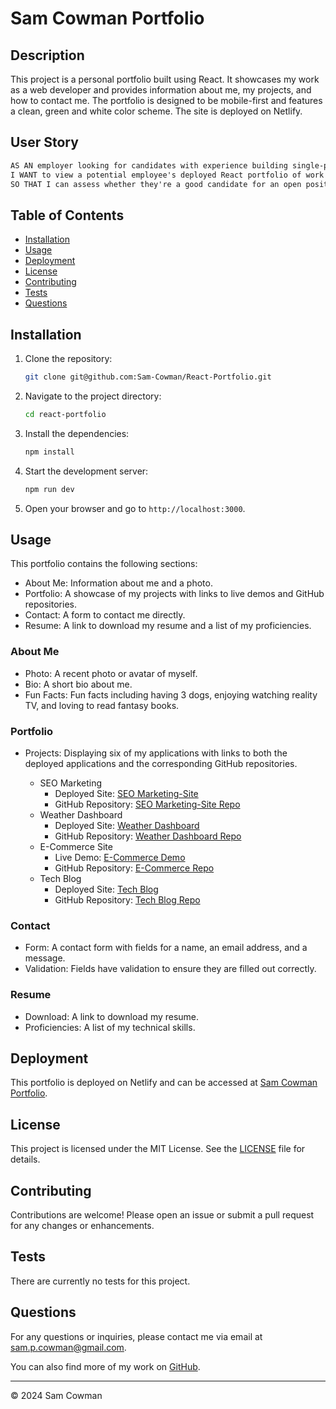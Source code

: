 # Sam Cowman Portfolio

## Description

This project is a personal portfolio built using React. It showcases my work as a web developer and provides information about me, my projects, and how to contact me. The portfolio is designed to be mobile-first and features a clean, green and white color scheme. The site is deployed on Netlify.

## User Story

```md
AS AN employer looking for candidates with experience building single-page applications
I WANT to view a potential employee's deployed React portfolio of work samples
SO THAT I can assess whether they're a good candidate for an open position
```

## Table of Contents

- [Installation](#installation)
- [Usage](#usage)
- [Deployment](#deployment)
- [License](#license)
- [Contributing](#contributing)
- [Tests](#tests)
- [Questions](#questions)

## Installation

1. Clone the repository:

    ```sh
    git clone git@github.com:Sam-Cowman/React-Portfolio.git
    ```

2. Navigate to the project directory:

    ```sh
    cd react-portfolio
    ```

3. Install the dependencies:

    ```sh
    npm install
    ```

4. Start the development server:

    ```sh
    npm run dev
    ```

5. Open your browser and go to `http://localhost:3000`.

## Usage

This portfolio contains the following sections:

* About Me: Information about me and a photo.
* Portfolio: A showcase of my projects with links to live demos and GitHub repositories.
* Contact: A form to contact me directly.
* Resume: A link to download my resume and a list of my proficiencies.

### About Me
* Photo: A recent photo or avatar of myself.
* Bio: A short bio about me.
* Fun Facts: Fun facts including having 3 dogs, enjoying watching reality TV, and loving to read fantasy books.

### Portfolio
* Projects: Displaying six of my applications with links to both the deployed applications and the corresponding GitHub repositories.

    * SEO Marketing
        * Deployed Site: [SEO Marketing-Site](https://sam-cowman.github.io/SEO-Marketing-Site/)
        * GitHub Repository: [SEO Marketing-Site Repo](https://github.com/Sam-Cowman/SEO-Marketing-Site)
    * Weather Dashboard
        * Deployed Site: [Weather Dashboard](https://sam-cowman.github.io/Weather-Dashboard/)
        * GitHub Repository: [Weather Dashboard Repo](https://github.com/Sam-Cowman/Weather-Dashboard)
    * E-Commerce Site
        * Live Demo: [E-Commerce Demo](https://drive.google.com/file/d/1teiglVdim21wCeRCSmOlVX0vLycf-Ij5/view)
        * GitHub Repository: [E-Commerce Repo](https://github.com/Sam-Cowman/E-Commerce)
    * Tech Blog
        * Deployed Site: [Tech Blog](https://tech-blog-9kmk.onrender.com/)
        * GitHub Repository: [Tech Blog Repo](https://github.com/Sam-Cowman/Tech-Blog-)

### Contact
* Form: A contact form with fields for a name, an email address, and a message.
* Validation: Fields have validation to ensure they are filled out correctly.

### Resume
* Download: A link to download my resume.
* Proficiencies: A list of my technical skills.

## Deployment

This portfolio is deployed on Netlify and can be accessed at [Sam Cowman Portfolio](https://sam-cowman-portfolio.netlify.app/).

## License

This project is licensed under the MIT License. See the [LICENSE](LICENSE) file for details.

## Contributing

Contributions are welcome! Please open an issue or submit a pull request for any changes or enhancements.

## Tests

There are currently no tests for this project.

## Questions

For any questions or inquiries, please contact me via email at sam.p.cowman@gmail.com.

You can also find more of my work on [GitHub](https://github.com/Sam-Cowman).

---

© 2024 Sam Cowman